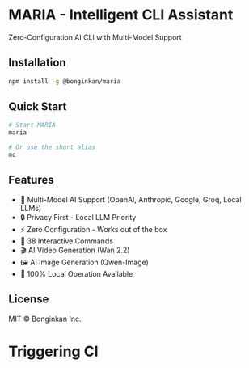 # MARIA - Intelligent CLI Assistant

Zero-Configuration AI CLI with Multi-Model Support

## Installation

```bash
npm install -g @bonginkan/maria
```

## Quick Start

```bash
# Start MARIA
maria

# Or use the short alias
mc
```

## Features

- 🤖 Multi-Model AI Support (OpenAI, Anthropic, Google, Groq, Local LLMs)
- 🔒 Privacy First - Local LLM Priority
- ⚡ Zero Configuration - Works out of the box
- 🎨 38 Interactive Commands
- 🎬 AI Video Generation (Wan 2.2)
- 🖼️ AI Image Generation (Qwen-Image)
- 💾 100% Local Operation Available

## License

MIT © Bonginkan Inc.
# Triggering CI
